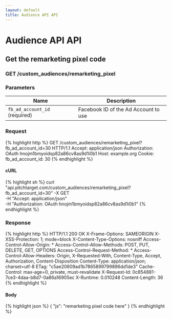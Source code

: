 ```yaml
---
layout: default
title: Audience API API
---
```


# Audience API API

## Get the remarketing pixel code

### GET /custom_audiences/remarketing_pixel


### Parameters

Name | Description |
-----|-------------|
`fb_ad_account_id` (required) | Facebook ID of the Ad Account to use |

### Request

{% highlight http %}
GET /custom_audiences/remarketing_pixel?fb_ad_account_id=30 HTTP/1.1
Accept: application/json
Authorization: OAuth hnojm1bmyoidsp82a86cv8as9d1i0b1
Host: example.org
Cookie: 
fb_ad_account_id: 30
{% endhighlight %}


#### cURL

{% highlight sh %}
curl "api.pitchtarget.com/custom_audiences/remarketing_pixel?fb_ad_account_id=30" -X GET \
	-H "Accept: application/json" \
	-H "Authorization: OAuth hnojm1bmyoidsp82a86cv8as9d1i0b1"
{% endhighlight %}

### Response

{% highlight http %}
HTTP/1.1 200 OK
X-Frame-Options: SAMEORIGIN
X-XSS-Protection: 1; mode=block
X-Content-Type-Options: nosniff
Access-Control-Allow-Origin: *
Access-Control-Allow-Methods: POST, PUT, DELETE, GET, OPTIONS
Access-Control-Request-Method: *
Access-Control-Allow-Headers: Origin, X-Requested-With, Content-Type, Accept, Authorization, Content-Disposition
Content-Type: application/json; charset=utf-8
ETag: "c5ae20609ad1b7865899799896dd1de3"
Cache-Control: max-age=0, private, must-revalidate
X-Request-Id: 0c854881-7ce3-4daa-b8d7-0a86a16905ec
X-Runtime: 0.010248
Content-Length: 36
{% endhighlight %}

#### Body

{% highlight json %}
{
  "js": "remarketing pixel code here"
}
{% endhighlight %}

